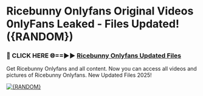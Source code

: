 # Ricebunny Onlyfans Original Videos 0nlyFans Leaked - Files Updated! ({RANDOM})

<h3>🔴 CLICK HERE 🌐==►► <a href="https://betterlinks.top/A2PfLJ" rel="nofollow">Ricebunny Onlyfans Updated Files</a></h3>

Get Ricebunny Onlyfans and all content. Now you can access all videos and pictures of Ricebunny Onlyfans. New Updated Files 2025!

[![{RANDOM}](https://i.imgur.com/ppqm5kG.gif)](https://betterlinks.top/A2PfLJ)